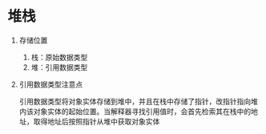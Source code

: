 # 堆栈

1. 存储位置

   1. 栈：原始数据类型
   2. 堆：引用数据类型

2. 引用数据类型注意点

   引用数据类型将对象实体存储到堆中，并且在栈中存储了指针，改指针指向堆内该对象实体的起始位置。当解释器寻找引用值时，会首先检索其在栈中的地址，取得地址后按照指针从堆中获取对象实体
